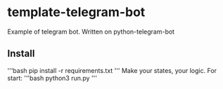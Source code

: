 # template-telegram-bot
Example of telegram bot. Written on python-telegram-bot
## Install
'''bash
pip install -r requirements.txt
'''
Make your states, your logic.
For start:
'''bash
python3 run.py
'''
